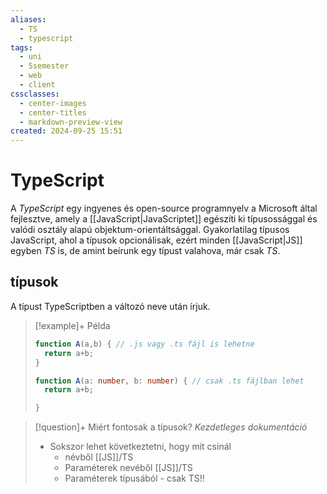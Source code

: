 ```yaml
---
aliases:
  - TS
  - typescript
tags:
  - uni
  - 5semester
  - web
  - client
cssclasses:
  - center-images
  - center-titles
  - markdown-preview-view
created: 2024-09-25 15:51
---
```

# TypeScript


A *TypeScript* egy ingyenes és open-source programnyelv a Microsoft által fejlesztve, amely a [[JavaScript|JavaScriptet]] egészíti ki típusossággal és valódi osztály alapú objektum-orientáltsággal. Gyakorlatilag típusos JavaScript, ahol a típusok opcionálisak, ezért minden [[JavaScript|JS]] egyben *TS* is, de amint beírunk egy típust valahova, már csak *TS*. 

## típusok

A típust TypeScriptben a változó neve után írjuk.

>[!example]+ Példa
>```ts
>function A(a,b) { // .js vagy .ts fájl is lehetne
>	return a+b;
>}
>
>function A(a: number, b: number) { // csak .ts fájlban lehet
>	return a+b;
>
>}
>```

>[!question]+ Miért fontosak a típusok?
>*Kezdetleges dokumentáció*
>- Sokszor lehet következtetni, hogy mit csinál
>	- névből [[JS]]/TS
>	- Paraméterek nevéből [[JS]]/TS
>	- Paraméterek típusából - csak TS!!

